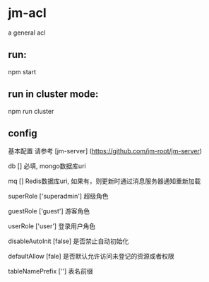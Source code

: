 # jm-acl

a general acl

## run:

npm start

## run in cluster mode:

npm run cluster

## config

基本配置 请参考 [jm-server] (https://github.com/jm-root/jm-server)

db [] 必填, mongo数据库uri

mq [] Redis数据库uri, 如果有，则更新时通过消息服务器通知重新加载

superRole ['superadmin'] 超级角色

guestRole ['guest'] 游客角色

userRole ['user'] 登录用户角色

disableAutoInit [false] 是否禁止自动初始化

defaultAllow [fale] 是否默认允许访问未登记的资源或者权限

tableNamePrefix [''] 表名前缀
